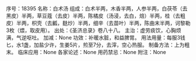 序号：18395
名称：白术汤
组成：白术半两，木香半两，人参半两，白茯苓（去黑皮）半两，草豆蔻（去皮）半两，陈橘皮（汤浸，去白，焙）半两，桂（去粗皮）半两，枳壳（去瓤，麸炒）半两，细辛（去苗叶）半两，陈曲末半两，诃黎勒3枚（煨，取皮用）。
出处：《圣济总录》卷八十八。
主治：虚劳痰饮，心胸烦满，气逆呕吐。
加减：None
功效：补暖水脏，和益脾胃。
用法用量：每服3钱匕，水1盏，加盐少许，生姜5片，煎至7分，去滓，空心热服。
制备方法：上为粗末。
临床应用：None
各家论述：None
用药禁忌：None
附注：None
